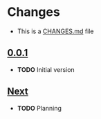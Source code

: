 # Changes
- This is a [CHANGES.md](https://go.s3d.club/changes/) file

## [0.0.1](https://go.s3d.club/terraform-aws-site/work/0.0.1)
- **TODO** Initial version

## [Next](https://go.s3d.club/terraform-aws-site/next)
- **TODO** Planning
